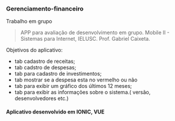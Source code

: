 ### Gerenciamento-financeiro
Trabalho em grupo
> APP para avaliação de desenvolvimento em grupo. Mobile II - Sistemas para Internet, IELUSC. Prof. Gabriel Caixeta.

Objetivos do aplicativo:

- tab cadastro de receitas;
- tab cadstro de despesas;
- tab para cadastro de investimentos;
- tab mostrar se a despesa esta no vermelho ou não
- tab para  exibir um gráfico dos últimos 12 meses;
- tab para exibir as informações sobre o sistema.(  versão, desenvolvedores etc.) 

#### Aplicativo desenvolvido em IONIC, VUE
